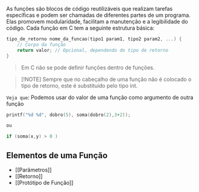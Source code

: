 As funções são blocos de código reutilizáveis que realizam tarefas específicas e podem ser chamadas de diferentes partes de um programa. Elas promovem modularidade, facilitam a manutenção e a legibilidade do código. Cada função em C tem a seguinte estrutura básica:

```C
tipo_de_retorno nome_da_funcao(tipo1 param1, tipo2 param2, ...) {
    // Corpo da função
    return valor; // Opcional, dependendo do tipo de retorno
}

```
> Em C não se pode definir funções dentro de funções.

>[!NOTE] Sempre que no cabeçalho de uma função não é colocado o tipo de retorno, este é substituído pelo tipo int.

``Veja que``: Podemos usar do valor de uma função como argumento de outra função
```C
printf("%d %d", dobro(5), soma(dobro(2),3+2));

ou

if (soma(x,y) > 0 )
```
## Elementos de uma Função
-  [[Parâmetros]]
-  [[Retorno]]
-  [[Protótipo de Função]]